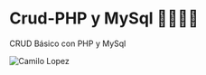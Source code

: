 # Crud-PHP y MySql 👨‍💻👨‍💻

CRUD Básico con PHP y MySql 

![Camilo Lopez](https://repository-images.githubusercontent.com/350493557/2f65fe00-8b2b-11eb-934c-3e824837e5f5)




